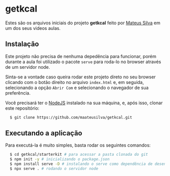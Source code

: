 # getkcal

Estes são os arquivos iniciais do projeto **getkcal** feito por [Mateus Silva](https://github.com/maateusilva) em um dos seus videos aulas.

## Instalação

Este projeto não precisa de nenhuma depedência para funcionar, porém durante a aula foi utilizado o pacote `serve` para roda-lo no browser através de um servidor node.

Sinta-se a vontade caso queira rodar este projeto direto no seu browser clicando com o botão direito no arquivo `index.html` e, em seguida, selecionando a opção `Abrir Com` e selecionando o navegador de sua preferência.

Você precisará ter o [NodeJS](https://nodejs.org) instalado na sua máquina, e, após isso, clonar este repositório:

```sh
  $ git clone https://github.com/maateusilva/getkcal.git
```

## Executando a aplicação

Para executá-la é muito simples, basta rodar os seguintes comandos:

```sh
  $ cd getkcal/starterkit # para acessar a pasta clonada do git
  $ npm init -y # inicializando o package.json
  $ npm install serve -D # instalando o serve como dependência de desenvolvimento
  $ npx serve . # rodando o servidor node
```
